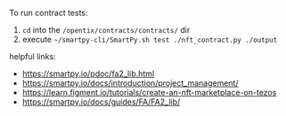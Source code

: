 To run contract tests:

1. `cd` into the `/opentix/contracts/contracts/` dir
2. execute `~/smartpy-cli/SmartPy.sh test ./nft_contract.py ./output`


helpful links:
- https://smartpy.io/pdoc/fa2_lib.html
- https://smartpy.io/docs/introduction/project_management/
- https://learn.figment.io/tutorials/create-an-nft-marketplace-on-tezos
- https://smartpy.io/docs/guides/FA/FA2_lib/